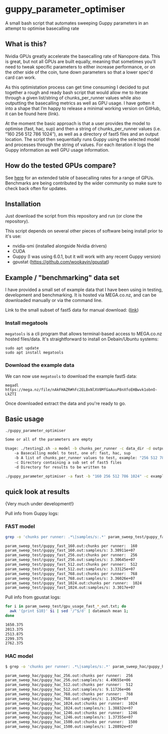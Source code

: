 # guppy_parameter_optimiser
A small bash script that automates sweeping Guppy parameters in an attempt to optimise basecalling rate

## What is this?

Nvidia GPUs greatly accelerate the basecalling rate of Nanopore data. This is great, but not all GPUs are built equally, meaning that sometimes you'll need to tweak specific parameters to either increase performance, or on the other side of the coin, tune down parameters so that a lower spec'd card can work.

As this optimistation process can get time consuming I decided to put together a rough and ready bash script that would allow me to iterate through a given list/string of chunks_per_runner values while also outputting the basecalling metrics as well as GPU usage. I have gotten it into a shape that I’m happy to release a minimal working version on GitHub, it can be found here (link).

At the moment the basic approach is that a user provides the model to optimise (fast, hac, sup) and then a string of chunks_per_runner values (i.e. “160 256 512 786 1024”), as well as a directory of fast5 files and an output location. The script then sequentially runs Guppy using the selected model and processes through the string of values. For each iteration it logs the Guppy information as well GPU usage information.

## How do the tested GPUs compare?

See [here](gpu_basecalling_benchmarking.md) for an extended table of basecalling rates for a range of GPUs. Benchmarks are being contributed by the wider community so make sure to check back often for updates.

## Installation

Just download the script from this repository and run (or clone the repository).

This script depends on several other pieces of software being install prior to it's use:

* nvidia-smi (installed alongside Nvidia drivers)
* CUDA
* Guppy (I was using 6.0.1, but it will work with any recent Guppy version)
* gpustat (https://github.com/wookayin/gpustat)

## Example / "benchmarking" data set

I have provided a small set of example data that I have been using in testing, development and benchmarking. It is hosted via MEGA.co.nz, and can be downloaded manually or via the command line.

Link to the small subset of fast5 data for manual download: ([link](https://mega.nz/file/nAkFHAZR#hFc2ELBxNlXV8MfGaAuuP8nXfoEHBwvk1obnO-LkZTI))

### Install megatools

`megatools` is a cli program that allows terminal-based access to MEGA.co.nz hosted files/data. It's straightforward to install on Debain/Ubuntu systems:

```shell=
sudo apt update
sudo apt install megatools
```

### Download the example data

We can now use `megatools` to download the example fast5 data:

```shell=
megadl https://mega.nz/file/nAkFHAZR#hFc2ELBxNlXV8MfGaAuuP8nXfoEHBwvk1obnO-LkZTI
```

Once downloaded extract the data and you're ready to go.

## Basic usage

```sh
./guppy_parameter_optimiser

Some or all of the parameters are empty

Usage: ./testing2.sh -a model -b chunks_per_runner -c data_dir -d output_dir
	-a Basecalling model to test, one of: fast, hac, sup
	-b A list of chunks_per_runner values to test, example: "256 512 786 1024"
	-c Directory containing a sub set of fast5 files
	-d Directory for results to be written to

```

```sh
./guppy_parameter_optimiser -a fast -b "160 256 512 786 1024" -c example_fast5_data -d results_output
```

## quick look at results

{Very much under development!}

Pull info from Guppy logs:

### FAST model

```sh
grep -o 'chunks per runner: .*\|samples/s:.*' param_sweep_test/guppy_fast_*

param_sweep_test/guppy_fast_160.out:chunks per runner:  160
param_sweep_test/guppy_fast_160.out:samples/s: 3.30911e+07
param_sweep_test/guppy_fast_256.out:chunks per runner:  256
param_sweep_test/guppy_fast_256.out:samples/s: 3.30645e+07
param_sweep_test/guppy_fast_512.out:chunks per runner:  512
param_sweep_test/guppy_fast_512.out:samples/s: 3.33125e+07
param_sweep_test/guppy_fast_768.out:chunks per runner:  768
param_sweep_test/guppy_fast_768.out:samples/s: 3.36026e+07
param_sweep_test/guppy_fast_1024.out:chunks per runner:  1024
param_sweep_test/guppy_fast_1024.out:samples/s: 3.3017e+07
```

Pull info from gpustat logs:

```sh
for i in param_sweep_test/gpu_usage_fast_*_out.txt; do 
  awk '{print $10}' $i | sed '/^$/d' | datamash mean 1; 
done

1650.375
2013.375
2513.875
2299.375
2762.375
```

### HAC model

```sh
$ grep -o 'chunks per runner: .*\|samples/s:.*' param_sweep_hac/guppy_hac_*

param_sweep_hac/guppy_hac_256.out:chunks per runner:  256
param_sweep_hac/guppy_hac_256.out:samples/s: 4.49655e+06
param_sweep_hac/guppy_hac_512.out:chunks per runner:  512
param_sweep_hac/guppy_hac_512.out:samples/s: 9.11726e+06
param_sweep_hac/guppy_hac_768.out:chunks per runner:  768
param_sweep_hac/guppy_hac_768.out:samples/s: 1.1925e+07
param_sweep_hac/guppy_hac_1024.out:chunks per runner:  1024
param_sweep_hac/guppy_hac_1024.out:samples/s: 1.38832e+07
param_sweep_hac/guppy_hac_1246.out:chunks per runner:  1246
param_sweep_hac/guppy_hac_1246.out:samples/s: 1.37355e+07
param_sweep_hac/guppy_hac_1500.out:chunks per runner:  1500
param_sweep_hac/guppy_hac_1500.out:samples/s: 1.28892e+07
```

